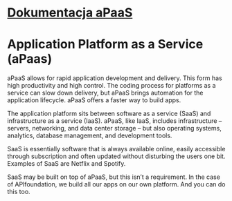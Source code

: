 # [Dokumentacja  aPaaS](https://docs.apaas.pl)

# Application Platform as a Service (aPaas)

aPaaS allows for rapid application development and delivery. This form has high productivity and high control. The coding process for platforms as a service can slow down delivery, but aPaaS brings automation for the application lifecycle. aPaaS offers a faster way to build apps.


The application platform sits between software as a service (SaaS) and infrastructure as a service (IaaS).
aPaaS, like IaaS, includes infrastructure – servers, networking, and data center storage – but also operating systems, analytics, database management, and development tools.

SaaS is essentially software that is always available online, easily accessible through subscription and often updated without disturbing the users one bit. Examples of SaaS are Netflix and Spotify.

SaaS may be built on top of aPaaS, but this isn’t a requirement. In the case of APIfoundation, we build all our apps on our own platform. And you can do this too. 


